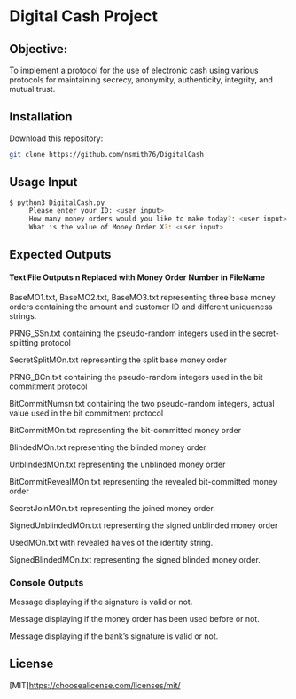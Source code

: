 # Digital Cash Project

## Objective:
To implement a protocol for the use of electronic cash using various protocols for maintaining secrecy, anonymity, authenticity, integrity, and mutual trust.


## Installation

Download this repository:
```bash
git clone https://github.com/nsmith76/DigitalCash
```

## Usage Input

```bash
$ python3 DigitalCash.py
     Please enter your ID: <user input>
     How many money orders would you like to make today?: <user input>
     What is the value of Money Order X?: <user input> 
```

## Expected Outputs

#### Text File Outputs n Replaced with Money Order Number in FileName
BaseMO1.txt, BaseMO2.txt, BaseMO3.txt representing three base money orders containing the amount and customer ID and different uniqueness strings.

PRNG_SSn.txt containing the pseudo-random integers used in the secret-splitting protocol

SecretSplitMOn.txt representing the split base money order

PRNG_BCn.txt containing the pseudo-random integers used in the bit commitment protocol

BitCommitNumsn.txt containing the two pseudo-random integers, actual value  used in the bit commitment protocol

BitCommitMOn.txt representing the bit-committed money order

BlindedMOn.txt representing the blinded money order

UnblindedMOn.txt representing the unblinded money order

BitCommitRevealMOn.txt representing the revealed bit-committed money order

SecretJoinMOn.txt representing the joined money order.

SignedUnblindedMOn.txt representing the signed unblinded money order

UsedMOn.txt with revealed halves of the identity string.

SignedBlindedMOn.txt representing the signed blinded money order.

### Console Outputs

Message displaying if the signature is valid or not.

Message displaying if the money order has been used before or not.

Message displaying if the bank’s signature is valid or not.


## License
[MIT]https://choosealicense.com/licenses/mit/
